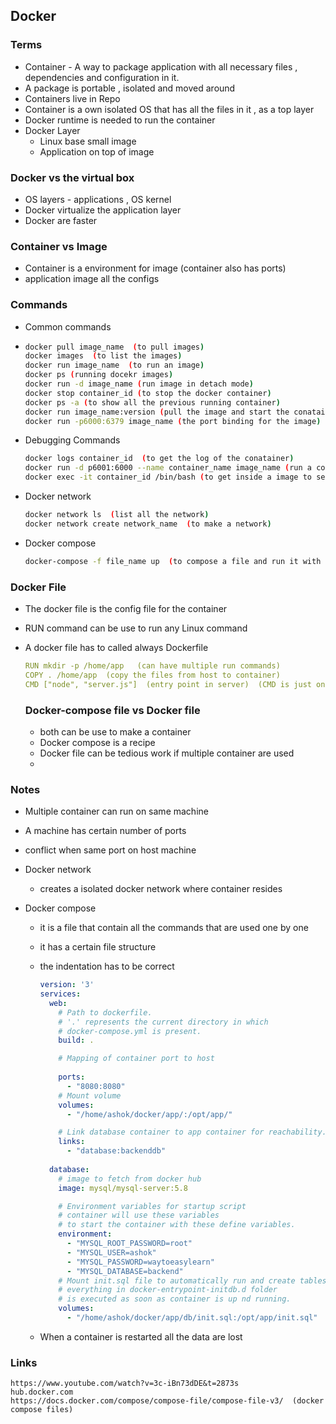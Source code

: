 ## Docker 

### Terms 

- Container - A way to package application with all necessary files , dependencies and configuration in it.
- A package is portable , isolated and moved around
- Containers live in Repo
- Container is a own isolated OS that has all the files in it , as a top layer
- Docker runtime is needed to run the container 
- Docker Layer
  - Linux base small image
  - Application on top of image

### Docker vs the virtual box 

- OS layers - applications , OS kernel
- Docker virtualize the application layer
- Docker are faster

### Container vs Image 

- Container is a environment for image (container also has ports)
- application image all the configs

### Commands 

- Common commands

- ```sh
  docker pull image_name  (to pull images)
  docker images  (to list the images)
  docker run image_name  (to run an image)
  docker ps (running docekr images)
  docker run -d image_name (run image in detach mode)
  docker stop container_id (to stop the docker container)
  docker ps -a (to show all the previous running container)
  docker run image_name:version (pull the image and start the conatainer)
  docker run -p6000:6379 image_name (the port binding for the image)
  ```

- Debugging Commands

  ```sh
  docker logs container_id  (to get the log of the conatainer)
  docker run -d p6001:6000 --name container_name image_name (run a container with the specified name)
  docker exec -it container_id /bin/bash (to get inside a image to see the files)
  
  ```

- Docker network 

  ```sh
  docker network ls  (list all the network)
  docker network create network_name  (to make a network)
  ```

- Docker compose 

  ```sh
  docker-compose -f file_name up  (to compose a file and run it with up command)
  ```

### Docker File 

- The docker file is the config file for the container 

- RUN command can be use to run any Linux command 

- A docker file has to called always Dockerfile

  ```yaml
  RUN mkdir -p /home/app   (can have multiple run commands)
  COPY . /home/app  (copy the files from host to container)
  CMD ["node", "server.js"]  (entry point in server)  (CMD is just one one command)
  ```

  ### Docker-compose file vs Docker file 

  - both can be use to make a container
  - Docker compose is a recipe 
  - Docker file can be tedious work if multiple container are used
  - 

### Notes 

- Multiple container can run on same machine
- A machine has certain number of ports
- conflict when same port on host machine
- Docker network
  - creates a isolated docker network where container resides

- Docker compose

  - it is a file that contain all the commands that are used one by one 

  - it has a certain file structure

  - the indentation has to be correct

    ```yaml
    version: '3'
    services:
      web:
        # Path to dockerfile.
        # '.' represents the current directory in which
        # docker-compose.yml is present.
        build: .
    
        # Mapping of container port to host
        
        ports:
          - "8080:8080"
        # Mount volume 
        volumes:
          - "/home/ashok/docker/app/:/opt/app/"
    
        # Link database container to app container for reachability.
        links:
          - "database:backenddb"
        
      database:
        # image to fetch from docker hub
        image: mysql/mysql-server:5.8
    
        # Environment variables for startup script
        # container will use these variables
        # to start the container with these define variables. 
        environment:
          - "MYSQL_ROOT_PASSWORD=root"
          - "MYSQL_USER=ashok"
          - "MYSQL_PASSWORD=waytoeasylearn"
          - "MYSQL_DATABASE=backend"
        # Mount init.sql file to automatically run and create tables for us.
        # everything in docker-entrypoint-initdb.d folder
        # is executed as soon as container is up nd running.
        volumes:
          - "/home/ashok/docker/app/db/init.sql:/opt/app/init.sql"
    ```

  - When a container is restarted all the data are lost 





### Links 

```
https://www.youtube.com/watch?v=3c-iBn73dDE&t=2873s
hub.docker.com
https://docs.docker.com/compose/compose-file/compose-file-v3/  (docker compose files)
```

